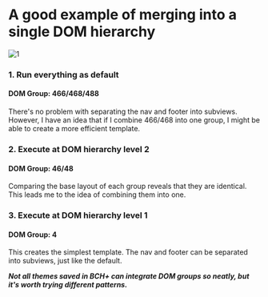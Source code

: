 # A good example of merging into a single DOM hierarchy
![1](https://github.com/user-attachments/assets/70ca0fb3-fb3c-4164-a7d7-7833b74a585c)

### 1. Run everything as default
#### DOM Group: 466/468/488
There's no problem with separating the nav and footer into subviews.
However, I have an idea that if I combine 466/468 into one group, I might be able to create a more efficient template.

### 2. Execute at DOM hierarchy level 2
#### DOM Group: 46/48
Comparing the base layout of each group reveals that they are identical. This leads me to the idea of ​​combining them into one.

### 3. Execute at DOM hierarchy level 1
#### DOM Group: 4
This creates the simplest template. The nav and footer can be separated into subviews, just like the default.

***Not all themes saved in BCH+ can integrate DOM groups so neatly, but it's worth trying different patterns.***
